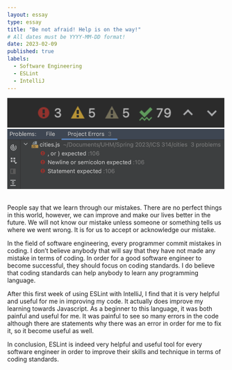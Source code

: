 ```yaml
---
layout: essay
type: essay
title: "Be not afraid! Help is on the way!"
# All dates must be YYYY-MM-DD format!
date: 2023-02-09
published: true
labels:
  - Software Engineering
  - ESLint
  - IntelliJ
---
```



<img width="500px" class="float-end pe-4" src="../img/igniting/eslint1.png">

<img width="500px" class="float-end pe-4" src="../img/igniting/eslint2.png">

<br>

<br>People say that we learn through our mistakes. There are no perfect things in this world, however, we can improve and make our lives better in the future. We will not know our mistake unless someone or something tells us where we went wrong. It is for us to accept or acknowledge our mistake.</p>

In the field of software engineering, every programmer commit mistakes in coding. I don’t believe anybody that will say that they have not made any mistake in terms of coding. In order for a good software engineer to become successful, they should focus on coding standards. I do believe that coding standards can help anybody to learn any programming language. 

After this first week of using ESLint with IntelliJ, I find that it is very helpful and useful for me in improving my code. It actually does improve my learning towards Javascript. As a beginner to this language, it was both painful and useful for me.  It was painful to see so many errors in the code although there are statements why there was an error in order for me to fix it, so it become useful as well. 

In conclusion, ESLint is indeed very helpful and useful tool for every software engineer in order to improve their skills and technique in terms of coding standards. 

  

